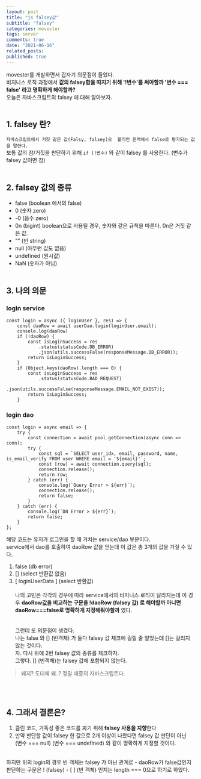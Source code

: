 ```yaml
---
layout: post
title: "js falsey값"
subtitle: "falsey"
categories: movester
tags: server
comments: true
date: "2021-06-16"
related_posts:
published: true
---
```


movester를 개발하면서 갑자기 의문점이 들었다. <br> 비지니스 로직 과정에서 <b>값의 falsey함을 따지기 위해 '!변수'를 써야할까 '변수 === false' 라고 명확하게 해야할까?</b><br>
오늘은 자바스크립트의 falsey 에 대해 알아보자.<br><br>

## 1. falsey 란?

`자바스크립트에서 거짓 같은 값(Falsy, falsey)으  불리언 문맥에서 false로 평가되는 값을 말한다.`
<br>
보통 값의 참/거짓을 판단하기 위해
`if (!변수)` 와 같이 falsey 를 사용한다. (변수가 falsey 값이면 참)
<br><br>

## 2. falsey 값의 종류

- false (boolean 에서의 false)
- 0 (숫자 zero)
- -0 (음수 zero)
- 0n (bigint) boolean으로 사용될 경우, 숫자와 같은 규칙을 따른다. 0n은 거짓 같은 값.
- "" (빈 string)
- null (아무런 값도 없음)
- undefined (원시값)
- NaN (숫자가 아님)
  <br>
  <br>

## 3. 나의 의문
### login service
```
const login = async ({ loginUser }, res) => {
    const daoRow = await userDao.login(loginUser.email);
    console.log(daoRow)
    if (!daoRow) {
        const isLoginSuccess = res
            .status(statusCode.DB_ERROR)
            .json(utils.successFalse(responseMessage.DB_ERROR));
        return isLoginSuccess;
    }
    if (Object.keys(daoRow).length === 0) {
        const isLoginSuccess = res
            .status(statusCode.BAD_REQUEST)
            .json(utils.successFalse(responseMessage.EMAIL_NOT_EXIST));
        return isLoginSuccess;
    }
```
### login dao
```
const login = async email => {
    try {
        const connection = await pool.getConnection(async conn => conn);
        try {
            const sql = `SELECT user_idx, email, password, name, is_email_verify FROM user WHERE email = '${email}'`;
            const [row] = await connection.query(sql);
            connection.release();
            return row;
        } catch (err) {
            console.log(`Query Error > ${err}`);
            connection.release();
            return false;
        }
    } catch (err) {
        console.log(`DB Error > ${err}`);
        return false;
    }
};
```

해당 코드는 유저가 로그인을 할 때 거치는 service/dao 부분이다.<br>
service에서 dao를 호출하여 daoRow 값을 얻는데 이 값은 총 3개의 값을 가질 수 있다.<br>
1. false (db error)
2. [] (select 반환값 없음)
3. [ loginUserData ] (select 반환값)<br><br>
나의 고민은 각각의 경우에 따라 service에서의 비지니스 로직이 달라지는데 이 경우 <b>daoRow값을 비교하는 구문을 !daoRow (falsey 값) 로 해야할까 아니면 daoRow===false로 명확하게 지정해줘야할까</b> 였다.<br>
<br><br>
그런데 또 의문점이 생겼다.<br>
나는 false 와 [] (빈객체) 가 둘다 falsey 값 체크에 걸릴 줄 알았는데 []는 걸리지 않는 것이다.<br> 자. 다시 위에 2번 falsey 값의 종류를 체크하자.<br>
그렇다. [] (빈객체)는 falsey 값에 포함되지 않는다.<br>
> 왜지? 도대체 왜..? 정말 애증의 자바스크립트다.

<br><br>

## 4. 그래서 결론은?

1. 클린 코드, 가독성 좋은 코드를 짜기 위해 <b>falsey 사용을 지향</b>한다<br>
2. 만약 판단할 값이 falsey 한 값으로 2개 이상이 나왔다면
falsey 값 판단이 아닌 <br>(변수 === null) (변수 === undefined) 와 같이 명확하게 지정할 것이다.<br>
<br>
하지만  위의 login의 경우 빈 객체는 falsey 가 아닌 관계로
- daoRow가 false값인지 판단하는 구문은 ! (falsey)
- [ ] (빈 객체) 인지는 length === 0으로 하기로 하였다.

